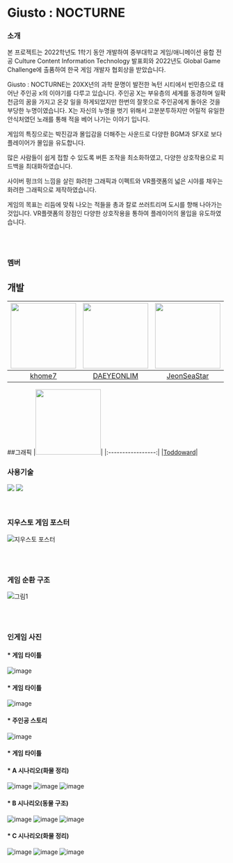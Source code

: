 # Giusto : NOCTURNE

### 소개
본 프로젝트는 2022학년도 1학기 동안 개발하여 중부대학교 게임/애니메이션 융합 전공 Culture Content Information Technology 발표회와 2022년도 Global Game Challenge에 출품하여 한국 게임 개발자 협회상을 받았습니다.

Giusto : NOCTURNE는 20XX년의 과학 문명이 발전한 녹턴 시티에서 빈민층으로 태어난 주인공 x의 이야기를 다루고 있습니다.
주인공 X는 부유층의 세계를 동경하며 일확천금의 꿈을 가지고 온갖 일을 하게되었지만 한번의 잘못으로 주인공에게 돌아온 것을 부당한 누명이였습니다.
X는 자신의 누명을 벗기 위해서 고분분투하지만 어릴적 유일한 안식처였던 노래를 통해 적을 베어 나가는 이야기 입니다.

게임의 특징으로는 박진감과 몰입감을 더해주는 사운드로 다양한 BGM과 SFX로 보다 플레이어가 몰입을 유도합니다.

많은 사람들이 쉽게 접할 수 있도록 버튼 조작을 최소화하였고, 다양한 상호작용으로 피드백을 최대화하였습니다.

사이버 펑크의 느낌을 살린 화려한 그래픽과 이펙트와 VR플랫폼의 넓은 시야를 채우는 화려한 그래픽으로 제작하였습니다.

게임의 목표는 리듬에 맞춰 나오는 적들을 총과 칼로 쓰러트리며 도시를 향해 나아가는 것입니다.
VR플랫폼의 장점인 다양한 상호작용을 통하여 플레이어의 몰입을 유도하였습니다.


<br/>
<br/>

### 멤버


## 개발
|<img src="https://github.com/baegichan/CCIT_SYNDROME/assets/88014706/7fefe5f4-2440-4e46-9e1a-3703bf2fc743" width="150" height="150"/>|<img src="https://github.com/baegichan/CCIT_SYNDROME/assets/88014706/4e62b4cc-7b95-41cc-9d0b-93fedb55395b" width="150" height="150"/>|<img src="https://github.com/JeonSeaStar/Empathy--VR-2Team/assets/88014706/de0481a2-cad9-492f-b6ff-4b3c14bef2c6" width="150" height="150"/>|
|:-----------------:|:-----------------:|:-----------------:|
|[khome7](https://github.com/khome7)|[DAEYEONLIM](https://github.com/DAEYEONLIM)|[JeonSeaStar](https://github.com/JeonSeaStar?tab=followers)|

##그래픽
|<img src="https://github.com/JeonSeaStar/Empathy--VR-2Team/assets/88014706/c94f056f-c4a2-4f56-a21b-57c6da366f3f" width="150" height="150"/>|
|:-----------------:|
|[Toddoward](https://github.com/Toddoward)|


### 사용기술
<div>
<img src="https://img.shields.io/badge/Unity-000000?style=flat-square&logo=Unity&logoColor=white"/>
<img src="https://img.shields.io/badge/C Sharp-239120?style=flat-square&logo=CSharp&logoColor=white"/>
</div>
 
<br/>
<br/>

### 지우스토 게임 포스터
![지우스토 포스터](https://github.com/CCIT-Team/Cyrpto/assets/10797029/02537c8e-3a2e-4cbb-8baf-a36fa5015fc0)

<br/>
<br/>


### 게임 순환 구조
![그림1](https://github.com/CCIT-Team/Cyrpto/assets/10797029/77f1a7e8-48c6-4ebd-a976-e85efba5e3ac)

<br/>
<br/>


### 인게임 사진
#### * 게임 타이틀
![image](https://github.com/CCIT-Team/Cyrpto/assets/10797029/cc91bfb1-0fbf-4caa-a9f7-140f334c55e6)

#### * 게임 타이틀
![image](https://github.com/JeonSeaStar/Empathy--VR-2Team/assets/88014706/65d5432a-8453-4c36-8f59-851d999c2bcc)

#### * 주인공 스토리
![image](https://github.com/CCIT-Team/Cyrpto/assets/10797029/d5a45927-4394-4c7f-975c-cbc075c45368)


#### * 게임 타이틀


#### * A 시나리오(화물 정리)
![image](https://github.com/JeonSeaStar/Empathy--VR-2Team/assets/88014706/33b03e0c-9425-4c5f-bde7-c394e007a3fd)
![image](https://github.com/JeonSeaStar/Empathy--VR-2Team/assets/88014706/59d01b68-2cdc-450d-b297-9134aa32c62f)
![image](https://github.com/JeonSeaStar/Empathy--VR-2Team/assets/88014706/c7c9d385-9600-418d-9185-768c26c2d8ee)

#### * B 시나리오(동물 구조)
![image](https://github.com/JeonSeaStar/Empathy--VR-2Team/assets/88014706/b44d01f2-ecb0-4896-bc09-f6f88ea2b6c6)
![image](https://github.com/JeonSeaStar/Empathy--VR-2Team/assets/88014706/e43b88e9-e842-40ef-b7d1-9e0a49adc851)
![image](https://github.com/JeonSeaStar/Empathy--VR-2Team/assets/88014706/cfbc6849-d431-469c-b5f0-94a0e7e629f0)

#### * C 시나리오(화물 정리)
![image](https://github.com/JeonSeaStar/Empathy--VR-2Team/assets/88014706/f05707d9-503f-47d5-bea4-af49d70df176)
![image](https://github.com/JeonSeaStar/Empathy--VR-2Team/assets/88014706/f986e412-63c5-49f7-99cb-b1fa89e7e91c)
![image](https://github.com/JeonSeaStar/Empathy--VR-2Team/assets/88014706/d0ecbc35-85c7-439a-9714-f34d878c27b1)

<br/> 
